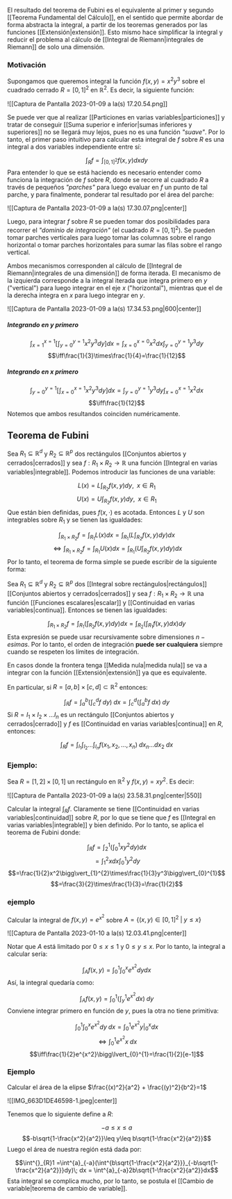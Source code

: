 
El resultado del teorema de Fubini es el equivalente al primer y segundo [[Teorema Fundamental del Cálculo]], en el sentido que permite abordar de forma abstracta la integral, a partir de los teoremas generados por las funciones [[Extensión|extensión]]. Esto mismo hace simplificar la integral y reducir el problema al cálculo de [[Integral de Riemann|integrales de Riemann]] de solo una dimensión. 

### Motivación 

Supongamos que queremos integral la función $f(x,y) = x^2y^3$ sobre el cuadrado cerrado $R=[0,1]^2$ en $\mathbb{R}^2$. Es decir, la siguiente función: 

![[Captura de Pantalla 2023-01-09 a la(s) 17.20.54.png]]

Se puede ver que al realizar [[Particiones en varias variables|particiones]] y tratar de conseguir [[Suma superior e inferior|sumas inferiores y superiores]] no se llegará muy lejos, pues no es una función *"suave"*.  Por lo tanto, el primer paso intuitivo para calcular esta integral de $f$ sobre $R$ es una integral a dos variables independiente entre sí: 

$$\int^{}_{R}f=\int^{}_{[0,1]^2}f(x,y)dxdy$$ 
Para entender lo que se está haciendo es necesario entender como funciona la integración de $f$ sobre $R$, donde se recorre al cuadrado $R$ a través de pequeños *"parches"* para luego evaluar en $f$ un punto de tal parche, y para finalmente, ponderar tal resultado por el área del parche: 

![[Captura de Pantalla 2023-01-09 a la(s) 17.30.07.png|center]]

Luego, para integrar $f$ sobre $R$ se pueden tomar dos posibilidades para recorrer el *"dominio de integración"* (el cuadrado $R=[0,1]^2$). Se pueden tomar parches verticales para luego tomar las columnas sobre el rango horizontal o tomar parches horizontales para sumar las filas sobre el rango vertical. 

Ambos mecanismos corresponden al cálculo de [[Integral de Riemann|integrales de una dimensión]] de forma iterada. El mecanismo de la izquierda  corresponde a la integral iterada que integra primero en $y$ ("vertical") para luego integrar en el eje $x$ ("horizontal"), mientras que el de la derecha integra en $x$ para luego integrar en $y$.

![[Captura de Pantalla 2023-01-09 a la(s) 17.34.53.png|600|center]]

##### Integrando en y primero 

$$\int^{x=1}_{x=1}[\int^{y=1}_{y=0}x^2y^3dy]dx = \int^{x=0}_{x=0}x^2dx\int^{y=1}_{y=0}y^3dy$$
$$\iff\frac{1}{3}\times\frac{1}{4}=\frac{1}{12}$$ 
##### Integrando en x primero 

$$\int^{y=1}_{y=0}[\int^{x=1}_{x=0}x^2y^3dy]dx = \int^{y=1}_{y=0}y^3dy\int^{x=1}_{x=0}x^2dx$$ $$\iff\frac{1}{12}$$ 
Notemos que ambos resultandos coinciden numéricamente. 


## Teorema de Fubini 

Sea $R_1\subseteq\mathbb{R}^d$ y $R_2\subseteq\mathbb{R}^p$ dos rectángulos [[Conjuntos abiertos y cerrados|cerrados]] y sea $f:R_1\times R_2\rightarrow\mathbb{R}$ una función [[Integral en varias variables|integrable]]. Podemos introducir las funciones de una variable: 

$$L(x) = L\int^{}_{R_2}f(x,y)dy,\;\;x\in R_1$$ $$U(x)=U\int^{}_{R_2}f(x,y)dy,\;\;x\in R_1$$ 
Que están bien definidas, pues $f(x, ·)$ es acotada. Entonces $L$ y $U$ son integrables sobre $R_1$ y se tienen las igualdades: 

$$\int^{}_{R_1\times R_2}f=\int^{}_{R_1}L(x)dx=\int^{}_{R_1}(L\int^{}_{R_2}f(x,y)dy)dx$$ 
$$\iff\int^{}_{R_1\times R_2}f=\int^{}_{R_1}U(x)dx=\int^{}_{R_1}(U\int^{}_{R_2}f(x,y)dy)dx$$ 
Por lo tanto, el teorema de forma simple se puede escribir de la siguiente forma: 

Sea $R_1\subseteq\mathbb{R}^d$ y $R_2\subseteq\mathbb{R}^p$  dos [[Integral sobre rectángulos|rectángulos]] [[Conjuntos abiertos y cerrados|cerrados]] y sea $f:R_1\times R_2\rightarrow\mathbb{R}$ una función [[Funciones escalares|escalar]] y [[Continuidad en varias variables|continua]]. Entonces se tienen las igualdades: 

$$\int^{}_{R_1\times R_2}f=\int^{}_{R_1}(\int^{}_{R_2}f(x,y)dy)dx=\int^{}_{R_2}(\int^{}_{R_1}f(x,y)dx)dy$$ 
Esta expresión se puede usar recursivamente sobre dimensiones $n-esimas$. Por lo tanto, el orden de integración **puede ser cualquiera** siempre cuando se respeten los límites de integración. 

En casos donde la frontera tenga [[Medida nula|medida nula]] se va a integrar con la función [[Extensión|extensión]] ya que es equivalente. 

En particular, si $R=[a,b]\times[c,d]\subset\mathbb{R}^2$ entonces: 

$$\int^{}_{R}f=\int^{b}_{a}(\int^{d}_{c}f\;dy)\;dx=\int^{d}_{c}(\int^{b}_{a}f\;dx)\;dy$$ 
Si $R = I_1\times I_2\times\dots I_n$ es un rectángulo [[Conjuntos abiertos y cerrados|cerrado]] y $f$ es [[Continuidad en varias variables|continua]] en $R$, entonces: 

$$\int^{}_{R}f=\int^{}_{I_1}\int^{}_{I_2}\dots\int^{}_{I_n}f(x_1,x_2,\dots,x_n)\; dx_n\dots dx_2\; dx$$ 
### Ejemplo: 

Sea $R=[1,2]\times[0,1]$ un rectángulo en $\mathbb{R}^2$ y $f(x,y)=xy^2$. Es decir: 

![[Captura de Pantalla 2023-01-09 a la(s) 23.58.31.png|center|550]]

Calcular la integral $\int^{}_{R}f$. Claramente se tiene [[Continuidad en varias variables|continuidad]] sobre $R$, por lo que se tiene que $f$ es [[Integral en varias variables|integrable]] y bien definido. Por lo tanto, se aplica el teorema de Fubini donde: 

$$\int^{}_{R}f=\int^{1}_{2}(\int^{1}_{0}xy^2dy)dx$$ $$=\int^{2}_{1}xdx\int^{1}_{0}y^2dy$$ $$=\frac{1}{2}x^2\bigg\vert_{1}^{2}\times\frac{1}{3}y^3\bigg\vert_{0}^{1}$$
$$=\frac{3}{2}\times\frac{1}{3}=\frac{1}{2}$$ 
### ejemplo 

Calcular la integral de $f(x,y)=e^{x^2}$ sobre $A=\lbrace (x,y)\in [0,1]^2\; |\; y\leq x\rbrace$ 

![[Captura de Pantalla 2023-01-10 a la(s) 12.03.41.png|center]]

Notar que $A$ está limitado por $0\leq x\leq 1$ y $0\leq y\leq x$. Por lo tanto, la integral a calcular sería: 

$$\int^{}_{A}f(x,y) =\int^{1}_{0}\int^{x}_{0}e^{x^2}dydx$$ 
Así, la integral quedaría como: 

$$\int^{}_{A}f(x,y)=\int^{1}_{0}(\int^{1}_{y}e^{x^2}dx)\;dy$$ 
Conviene integrar primero en función de $y$, pues la otra no tiene primitiva: 

$$\int^{1}_{0}\int^{x}_{0}e^{x^2}dy\;dx=\int^{1}_{0}e^{x^2}y\bigg\lvert_{0}^{x}dx$$
$$\iff\int^{1}_{0}e^{x^2}x\;dx$$
$$\iff\frac{1}{2}e^{x^2}\bigg\lvert_{0}^{1}=\frac{1}{2}[e-1]$$ 
### Ejemplo 

Calcular el área de la elipse $\frac{(x)^2}{a^2} + \frac{(y)^2}{b^2}=1$

![[IMG_663D1DE46598-1.jpeg|center]]


Tenemos que lo siguiente define a $R$: 

$$-a\leq x\leq a$$ $$-b\sqrt{1-\frac{x^2}{a^2}}\leq y\leq b\sqrt{1-\frac{x^2}{a^2}}$$ 
Luego el área de nuestra región está dada por: 

$$\int^{}_{R}1 =\int^{a}_{-a}(\int^{b\sqrt{1-\frac{x^2}{a^2}}}_{-b\sqrt{1-\frac{x^2}{a^2}}}dy)\; dx = \int^{a}_{-a}2b\sqrt{1-\frac{x^2}{a^2}}dx$$ 
Esta integral se complica mucho, por lo tanto, se postula el [[Cambio de variable|teorema de cambio de variable]].